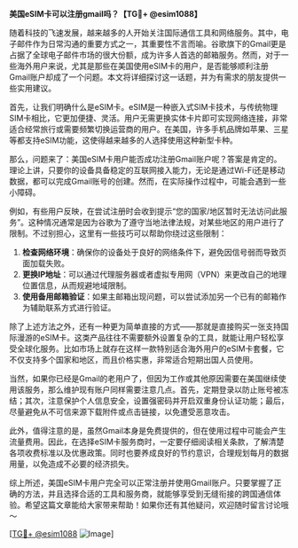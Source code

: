 **美国eSIM卡可以注册gmail吗？【TG💪+ @esim1088】**

随着科技的飞速发展，越来越多的人开始关注国际通信工具和网络服务。其中，电子邮件作为日常沟通的重要方式之一，其重要性不言而喻。谷歌旗下的Gmail更是占据了全球电子邮件市场的很大份额，成为许多人首选的邮箱服务。然而，对于一些海外用户来说，尤其是那些在美国使用eSIM卡的用户，是否能够顺利注册Gmail账户却成了一个问题。本文将详细探讨这一话题，并为有需求的朋友提供一些实用建议。

首先，让我们明确什么是eSIM卡。eSIM是一种嵌入式SIM卡技术，与传统物理SIM卡相比，它更加便捷、灵活。用户无需更换实体卡片即可实现网络连接，非常适合经常旅行或需要频繁切换运营商的用户。在美国，许多手机品牌如苹果、三星等都支持eSIM功能，这使得越来越多的人选择使用这种新型卡种。

那么，问题来了：美国eSIM卡用户能否成功注册Gmail账户呢？答案是肯定的。理论上讲，只要你的设备具备稳定的互联网接入能力，无论是通过Wi-Fi还是移动数据，都可以完成Gmail账号的创建。然而，在实际操作过程中，可能会遇到一些小障碍。

例如，有些用户反映，在尝试注册时会收到提示“您的国家/地区暂时无法访问此服务”。这种情况通常是因为谷歌为了遵守当地法律法规，对某些地区的用户进行了限制。不过别担心，这里有一些技巧可以帮助你绕过这些限制：

1. **检查网络环境**：确保你的设备处于良好的网络条件下，避免因信号弱而导致页面加载失败。
2. **更换IP地址**：可以通过代理服务器或者虚拟专用网（VPN）来更改自己的地理位置信息，从而规避地域限制。
3. **使用备用邮箱验证**：如果主邮箱出现问题，可以尝试添加另一个已有的邮箱作为辅助联系方式进行验证。

除了上述方法之外，还有一种更为简单直接的方式——那就是直接购买一张支持国际漫游的eSIM卡。这类产品往往不需要额外设置复杂的工具，就能让用户轻松享受全球化服务。比如市场上就存在这样一款特别适合海外用户的eSIM卡套餐，它不仅支持多个国家和地区，而且价格实惠，非常适合短期出国人员使用。

当然，如果你已经是Gmail的老用户了，但因为工作或其他原因需要在美国继续使用该服务，那么维护现有账户同样需要注意几点。首先，定期登录以防止账号被冻结；其次，注意保护个人信息安全，设置强密码并开启双重身份认证功能；最后，尽量避免从不可信来源下载附件或点击链接，以免遭受恶意攻击。

此外，值得注意的是，虽然Gmail本身是免费提供的，但在使用过程中可能会产生流量费用。因此，在选择eSIM卡服务商时，一定要仔细阅读相关条款，了解清楚各项收费标准以及优惠政策。同时也要养成良好的节约意识，合理规划每月的数据用量，以免造成不必要的经济损失。

综上所述，美国eSIM卡用户完全可以正常注册并使用Gmail账户。只要掌握了正确的方法，并且选择合适的工具和服务商，就能够享受到无缝衔接的跨国通信体验。希望这篇文章能给大家带来帮助！如果你还有其他疑问，欢迎随时留言讨论哦～ 

[[TG💪+ @esim1088](https://t.me/s/esim1088) ![Image](https://i.postimg.cc/4NQfJmqS/Snipaste-2025-05-13-00-14-12.png)]